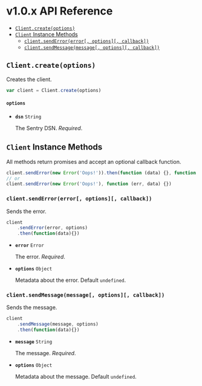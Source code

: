 # v1.0.x API Reference

- [`Client.create(options)`](#clientcreateoptions)
- [`Client` Instance Methods](#client-instance-methods)
    - [`client.sendError(error[, options][, callback])`](#clientsenderrorerror-options-callback)
    - [`client.sendMessage(message[, options][, callback])`](#clientsendmessagemessage-options-callback)

## `Client.create(options)`

Creates the client.

```js
var client = Client.create(options)
```

#### `options`

- **`dsn`** `String`

    The Sentry DSN. *Required*.

## `Client` Instance Methods

All methods return promises and accept an optional callback function.

```js
client.sendError(new Error('Oops!')).then(function (data) {}, function (err) {})
// or
client.sendError(new Error('Oops!'), function (err, data) {})
```

### `client.sendError(error[, options][, callback])`

Sends the error.

```js
client
    .sendError(error, options)
    .then(function(data){})
```

- **`error`** `Error`

    The error. *Required*.

- **`options`** `Object`

    Metadata about the error. Default `undefined`.

### `client.sendMessage(message[, options][, callback])`

Sends the message.

```js
client
    .sendMessage(message, options)
    .then(function(data){})
```

- **`message`** `String`

    The message. *Required*.

- **`options`** `Object`

    Metadata about the message. Default `undefined`.
